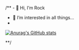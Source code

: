 /** - 👋 Hi, I’m Rock
- 👀 I’m interested in all things...
- 
[![Anurag's GitHub stats](https://github-readme-stats.vercel.app/api?username=zhangjianxing2011)](https://github.com/anuraghazra/github-readme-stats)
<!---
zhangjianxing2011/zhangjianxing2011 is a ✨ special ✨ repository because its `README.md` (this file) appears on your GitHub profile.
You can click the Preview link to take a look at your changes.
--->
**/
